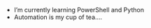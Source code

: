 - I’m currently learning PowerShell and Python
- Automation is my cup of tea....


<!---
FireLies/FireLies is a ✨ special ✨ repository because its `README.md` (this file) appears on your GitHub profile.
You can click the Preview link to take a look at your changes.
--->
